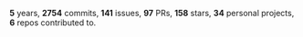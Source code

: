 **5** years, **2754** commits, **141** issues, **97** PRs, **158** stars, **34** personal projects, **6** repos contributed to.
